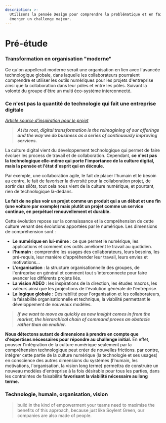 ```yaml
---
description: >-
  Utilisons la pensée Design pour comprendre la problématique et en faire
  émerger un challenge majeur.
---
```


# Pré-étude

### Transformation en organisation "moderne"

Ce qu'on appellerait moderne serait une organisation en lien avec l'avancée technologique globale, dans laquelle les collaborateurs pourraient comprendre et utiliser les outils numériques pour les projets d'entreprise ainsi que la collaboration dans leur pôles et entre les pôles. Suivant la volonté du groupe d'être un  multi éco-système interconnecté.

### Ce n'est pas la quantité de technologie qui fait une entreprise digitale

[_Article source d'inspiration pour le projet_](https://medium.com/@jboogie/no-amount-of-technology-will-make-you-digital-371c21a0097e)

> _**At its root, digital transformation is the reimagining of our offerings and the way we do business as a series of continuously improving services.**_

La culture digital vient du développement technologique qui permet de faire évoluer les process de travail et de collaboration. Cependant, **ce n'est pas la technologique elle-même qui porte l'importance de la culture digital, mais la pensée et l'état d'esprit qui en découle.**

Par exemple, une collaboration agile, le fait de placer l'humain et le besoin au centre, le fait de favoriser la diversité pour la collaboration projet, de sortir des silôts, tout cela nous vient de la culture numérique, et pourtant, rien de technologique là-dedans.

**Le fait de ne plus voir un projet comme un produit qui a un début et une fin \(une voiture par exemple\) mais plutôt un projet comme un service continue, en perpétuel renouvellement et durable.** 

Cette évolution repose sur la connaissance et la compréhension de cette culture venant des évolutions apportées par le numérique. Les dimensions de compréhension sont :

* **Le numérique en lui-même** :  ce que permet le numérique, les applications et comment ces outils améliorent le travail au quotidien.
* **l'humain** : comprendre les usages des collaborateurs, leurs besoins, les pré-requis, leur manière d'appréhender leur travail, leurs envies et motivations...
* **L'organisation** : la structure organisationnelle des groupes, de l'entreprise en général et comment tout s'interconnecte pour faire avancer les différents projets liés.
* **La vision ADEO** : les inspirations de la direction, les études macros, les valeurs ainsi que les projections de l'évolution générale de l'entreprise.
* **La logique globale** : Désirabilité pour l'organisation et les collaborateurs, la faisabilité organisationnelle et technique, la viabilité permettant le développement de nouveaux modèles.

> _**If we want to move as quickly as new insight comes in from the market, the hierarchical chain of command proves an obstacle rather than an enabler.**_

**Nous détectons autant de dimensions à prendre en compte que d'expertises nécessaires pour répondre au challenge initial.** En effet, pousser l'intégration de la culture numérique seulement par la compréhension technologique peut créer de nouvelles frictions. par contre, intégrer cette partie de la culture numérique \(la technologie et ses usages\) en conscience des autres dimensions du systèmes \(l'humain, les motivations, l'organisation, la vision long terme\) permettra de construire un nouveau modèles d'entreprise à la fois désirable pour tous les parties, dans les contraintes de faisabilité **favorisant la viabilité nécessaire au long terme.**

### Technologie, humain, organisation, vision

> build in the kind of empowerment your teams need to maximise the benefits of this approach, because just like Soylent Green, our companies are also made of people.

